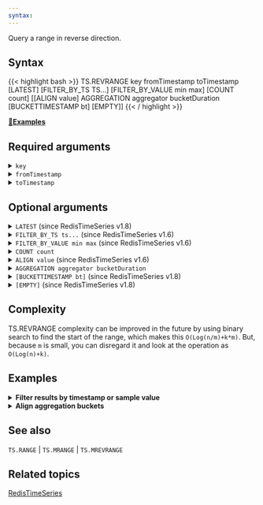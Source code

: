 ```yaml
---
syntax: 
---
```


Query a range in reverse direction.

## Syntax

{{< highlight bash >}}
TS.REVRANGE key fromTimestamp toTimestamp
         [LATEST]
         [FILTER_BY_TS TS...]
         [FILTER_BY_VALUE min max]
         [COUNT count]
         [[ALIGN value] AGGREGATION aggregator bucketDuration [BUCKETTIMESTAMP bt] [EMPTY]]
{{< / highlight >}}

[:arrow_down_small:**Examples**](#examples)

## Required arguments

<details>
<summary><code>key</code></summary>
is the key name for the time series.
</details>

<details>
<summary><code>fromTimestamp</code></summary>

is start timestamp for the range query. Use `-` to express the minimum possible timestamp (0).

</details>

<details>
<summary><code>toTimestamp</code></summary>

is end timestamp for range query. Use `+` to express the maximum possible timestamp.

<note><b>NOTE:</b>  When the time series is a compaction, the last compacted value may aggregate raw values with timestamp beyond `toTimestamp`. That is because `toTimestamp` limits only the timestamp of the compacted value, which is the start time of the raw bucket that was compacted.</note>

</details>

## Optional arguments

<details>
<summary><code>LATEST</code> (since RedisTimeSeries v1.8)</summary>

is used when a time series is a compaction. With `LATEST`, TS.REVRANGE also reports the compacted value of the latest possibly partial bucket, given that this bucket's start time falls within `[fromTimestamp, toTimestamp]`. Without `LATEST`, TS.REVRANGE does not report the latest possibly partial bucket. When a time series is not a compaction, `LATEST` is ignored.
  
The data in the latest bucket of a compaction is possibly partial. A bucket is _closed_ and compacted only upon arrival of a new sample that _opens_ a new _latest_ bucket. There are cases, however, when the compacted value of the latest possibly partial bucket is also required. In such a case, use `LATEST`.
</details>

<details>
<summary><code>FILTER_BY_TS ts...</code> (since RedisTimeSeries v1.6)</summary>

followed by a list of timestamps filters results by specific timestamps.
</details>

<details>
<summary><code>FILTER_BY_VALUE min max</code> (since RedisTimeSeries v1.6)</summary> filters results by minimum and maximum values.
</details>

<details>
<summary><code>COUNT count</code></summary>
limits the number of returned samples.
</details>

<details>
<summary><code>ALIGN value</code> (since RedisTimeSeries v1.6)</summary>
is a time bucket alignment control for `AGGREGATION`. It controls the time bucket timestamps by changing the reference timestamp on which a bucket is defined. 
Values include:
   
 - `start` or `-`: The reference timestamp will be the query start interval time (`fromTimestamp`) which can't be `-`
 - `end` or `+`: The reference timestamp will be the query end interval time (`toTimestamp`) which can't be `+`
 - A specific timestamp: align the reference timestamp to a specific time
   
<note><b>NOTE:</b> When not provided, alignment is set to `0`.</note>

</details>

<details>
<summary><code>AGGREGATION aggregator bucketDuration</code></summary>
aggregates results into time buckets, where:

  - `aggregator` takes one of the following aggregation types:

    | `aggregator` &nbsp; &nbsp; &nbsp; | Description                                                      |
    | ------------ | ---------------------------------------------------------------- |
    | `avg`        | Arithmetic mean of all values                                    |
    | `sum`        | Sum of all values                                                |
    | `min`        | Minimum value                                                    |
    | `max`        | Maximum value                                                    |
    | `range`      | Difference between the highest and the lowest value              |
    | `count`      | Number of values                                                 |
    | `first`      | Value with lowest timestamp in the bucket                        |
    | `last`       | Value with highest timestamp in the bucket                       |
    | `std.p`      | Population standard deviation of the values                      |
    | `std.s`      | Sample standard deviation of the values                          |
    | `var.p`      | Population variance of the values                                |
    | `var.s`      | Sample variance of the values                                    |
    | `twa`        | Time-weighted average of all values (since RedisTimeSeries v1.8) |

  - `bucketDuration` is duration of each bucket, in milliseconds.
</details>

<details>
<summary><code>[BUCKETTIMESTAMP bt]</code> (since RedisTimeSeries v1.8)</summary>
controls how bucket timestamps are reported.

| `bt`         | Description                                                |
| ------------ | ---------------------------------------------------------- |
| `-` or `low` | Timestamp is the start time (default)                      |
| `+` or `high` &nbsp; &nbsp; &nbsp;| Timestamp is the end time                                  |
| `~` or `mid` | Timestamp is the mid time (rounded down if not an integer) |
</details>

<details>
<summary><code>[EMPTY]</code> (since RedisTimeSeries v1.8)</summary>
is a flag, which, when specified, reports aggregations for empty buckets.

| `aggregator`         | Value reported for each empty bucket |
| -------------------- | ------------------------------------ |
| `sum`, `count`       | `0`                                  |
| `min`, `max`, `range`, `avg` &nbsp; &nbsp; &nbsp;| Based on linear interpolation of the last value before the bucket’s start time and the first value on or after the bucket’s end time, calculates the min/max/range/avg within the bucket. Returns `NaN` if no values exist before or after the bucket.       |
| `first`              | Last value before the bucket’s start time. Returns `NaN` if no such value exists.     |
| `last`               | The first value on or after the bucket’s end time. Returns NaN if no such value exists. |
| `std.p`, `std.s`         | `NaN` |
| `twa` | Based on linear interpolation or extrapolation. Returns `NaN` when it cannot interpolate or extrapolate. |

Regardless of the values of `fromTimestamp` and `toTimestamp`, no data is reported for buckets that end before the oldest available raw sample, or begin after the newest available raw sample.
</details>

## Complexity

TS.REVRANGE complexity can be improved in the future by using binary search to find the start of the range, which makes this `O(Log(n/m)+k*m)`.
But, because `m` is small, you can disregard it and look at the operation as `O(Log(n)+k)`.

## Examples

<details>
<summary><b>Filter results by timestamp or sample value</b></summary>

Consider a metric where acceptable values are between -100 and 100, and the value 9999 is used as an indication of bad measurement.

{{< highlight bash >}}
127.0.0.1:6379> TS.CREATE temp:TLV LABELS type temp location TLV
OK
127.0.0.1:6379> TS.MADD temp:TLV 1000 30 temp:TLV 1010 35 temp:TLV 1020 9999 temp:TLV 1030 40
1) (integer) 1000
2) (integer) 1010
3) (integer) 1020
4) (integer) 1030
{{< / highlight >}}

Now, retrieve all values except out-of-range values.

{{< highlight bash >}}
TS.REVRANGE temp:TLV - + FILTER_BY_VALUE -100 100
1) 1) (integer) 1030
   2) 40
2) 1) (integer) 1010
   2) 35
3) 1) (integer) 1000
   2) 30
{{< / highlight >}}

Now, retrieve the average value, while ignoring out-of-range values.

{{< highlight bash >}}
TS.REVRANGE temp:TLV - + FILTER_BY_VALUE -100 100 AGGREGATION avg 1000
1) 1) (integer) 1000
   2) 35
{{< / highlight >}}
</details>

<details>
<summary><b>Align aggregation buckets</b></summary>

To demonstrate alignment, let’s create a stock and add prices at three different timestamps.

{{< highlight bash >}}
127.0.0.1:6379> TS.CREATE stock:A LABELS type stock name A
OK
127.0.0.1:6379> TS.MADD stock:A 1000 100 stock:A 1010 110 stock:A 1020 120
1) (integer) 1000
2) (integer) 1010
3) (integer) 1020
127.0.0.1:6379> TS.MADD stock:A 2000 200 stock:A 2010 210 stock:A 2020 220
1) (integer) 2000
2) (integer) 2010
3) (integer) 2020
127.0.0.1:6379> TS.MADD stock:A 3000 300 stock:A 3010 310 stock:A 3020 320
1) (integer) 3000
2) (integer) 3010
3) (integer) 3020
{{< / highlight >}}

Next, aggregate without using `ALIGN`, defaulting to alignment 0.

{{< highlight bash >}}
127.0.0.1:6379> TS.REVRANGE stock:A - + AGGREGATION min 20
1) 1) (integer) 3020
   2) 320
2) 1) (integer) 3000
   2) 300
3) 1) (integer) 2020
   2) 220
4) 1) (integer) 2000
   2) 200
5) 1) (integer) 1020
   2) 120
6) 1) (integer) 1000
   2) 100
{{< / highlight >}}

And now set `ALIGN` to 10 to have a bucket start at time 10, and align all the buckets with a 20 milliseconds duration.

{{< highlight bash >}}
127.0.0.1:6379> TS.REVRANGE stock:A - + ALIGN 10 AGGREGATION min 20
1) 1) (integer) 3010
   2) 310
2) 1) (integer) 2990
   2) 300
3) 1) (integer) 2010
   2) 210
4) 1) (integer) 1990
   2) 200
5) 1) (integer) 1010
   2) 110
6) 1) (integer) 990
   2) 100
{{< / highlight >}}

When the start timestamp for the range query is explicitly stated (not `-`), you can set ALIGN to that time by setting align to `-` or to `start`.

{{< highlight bash >}}
127.0.0.1:6379> TS.REVRANGE stock:A 5 + ALIGN - AGGREGATION min 20
1) 1) (integer) 3005
   2) 310
2) 1) (integer) 2985
   2) 300
3) 1) (integer) 2005
   2) 210
4) 1) (integer) 1985
   2) 200
5) 1) (integer) 1005
   2) 110
6) 1) (integer) 985
   2) 100
{{< / highlight >}}

Similarly, when the end timestamp for the range query is explicitly stated, you can set ALIGN to that time by setting align to `+` or to `end`.
</details>

## See also

`TS.RANGE` | `TS.MRANGE` | `TS.MREVRANGE`

## Related topics

[RedisTimeSeries](/docs/stack/timeseries)